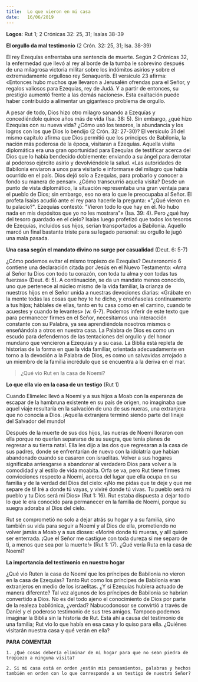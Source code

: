 ```yaml
---
title:  Lo que vieron en mi casa 
date:   16/06/2019
---
```


**Logos**: Rut 1; 2 Crónicas 32: 25, 31; Isaías 38-39 

**El orgullo da mal testimonio** (2 Crón. 32: 25, 31; Isa. 38-39) 

El rey Ezequías enfrentaba una sentencia de muerte. Según 2 Crónicas 32, la enfermedad que llevó al rey al borde de la tumba le sobrevino después de una milagrosa victoria militar sobre los índómitos asirios y sobre el extremadamente orgulloso rey Senaquerib. El versículo 23 afirma: «Entonces hubo muchos que llevaron a Jerusalén ofrendas para el Señor, y regalos valiosos para Ezequías, rey de Judá. Y a partir de entonces, su prestigio aumentó frente a las demás naciones». Esta exaltación puede haber contribuido a alimentar un gigantesco problema de orgullo. 

A pesar de todo, Dios hizo otro milagro sanando a Ezequías y concediéndole quince años más de vida (Isa. 38: 5). Sin embargo, ¿qué hizo Ezequías con su nueva vida? ¿Cómo usó los tesoros, la abundancia y los logros con los que Dios lo bendijo (2 Crón. 32: 27-30)? El versículo 31 del mismo capítulo afirma que Dios permitió que los príncipes de Babilonia, la nación más poderosa de la época, visitaran a Ezequías. Aquella visita diplomática era una gran oportunidad para Ezequías de testificar acerca del Dios que lo había bendecido doblemente: enviando a su ángel para derrotar al poderoso ejército asirio y devolviéndole la salud. «Las autoridades de Babilonia enviaron a unos para visitarlo e informarse del milagro que había ocurrido en el país. Dios dejó solo a Ezequías, para probarlo y conocer a fondo su manera de pensar». ¿Cómo transcurrió aquella visita? Desde un punto de vista diplomático, la situación representaba una gran ventaja para el pueblo de Dios; sin embargo, eso no era lo que le preocupaba al Señor. El profeta Isaías acudió ante el rey para hacerle la pregunta: «"¿Qué vieron en tu palacio?". Ezequías contestó: "Vieron todo lo que hay en él. No hubo nada en mis depósitos que yo no les mostrara"» (Isa. 39: 4). Pero ¿qué hay del tesoro guardado en el cielo? Isaías luego profetizó que todos los tesoros de Ezequías, incluidos sus hijos, serían transportados a Babilonia. Aquello marcó un final bastante triste para su legado personal: su orgullo le jugó una mala pasada. 

**Una casa según el mandato divino no surge por casualidad** (Deut. 6: 5-7) 

¿Cómo podemos evitar el mismo tropiezo de Ezequías? Deuteronomio 6 contiene una declaración citada por Jesús en el Nuevo Testamento: «Ama al Señor tu Dios con todo tu corazón, con toda tu alma y con todas tus fuerzas» (Deut. 6: 5). A continuación, se da un mandato menos conocido, uno que pertenece al núcleo mismo de la vida familiar, la crianza de nuestros hijos en el Señor unida a nuestras devociones diarias: «Grábate en la mente todas las cosas que hoy te he dicho, y enséñaselas continuamente a tus hijos; háblales de ellas, tanto en tu casa como en el camino, cuando te acuestes y cuando te levantes» (w. 6-7). Podemos inferir de este texto que para permanecer firmes en el Señor, necesitamos una interacción constante con su Palabra, ya sea aprendiéndola nosotros mismos o enseñándola a otros en nuestra casa. La Palabra de Dios es como un escudo para defendernos de las tentaciones del orgullo y del honor mundano que vencieron a Ezequías y a su casa. La Biblia está repleta de historias de la forma en que la vida familiar, orientada adecuadamente en torno a la devoción a la Palabra de Dios, es como un salvavidas arrojado a un miembro de la familia incrédulo que se encuentra a la deriva en el mar. 

> ¿Qué vio Rut en la casa de Noemí? 

**Lo que ella vio en la casa de un testigo** (Rut 1) 

Cuando Elimelec llevó a Noemí y a sus hijos a Moab con la esperanza de escapar de la hambruna existente en su país de origen, no imaginaba que aquel viaje resultaría en la salvación de una de sus nueras, una extranjera que no conocía a Dios. ¡Aquella extranjera terminó siendo parte del linaje del Salvador del mundo! 

Después de la muerte de sus dos hijos, las nueras de Noemí lloraron con ella porque no querían separarse de su suegra, que tenía planes de regresar a su tierra natal. Ella les dijo a las dos que regresaran a la casa de sus padres, donde se enfrentarían de nuevo con la idolatría que habían abandonado cuando se casaron con israelitas. Volver a sus hogares significaba arriesgarse a abandonar al verdadero Dios para volver a la comodidad y al estilo de vida moabita. Orfa se va, pero Rut tiene firmes convicciones respecto a Noemí, acerca del lugar que ella ocupa en su familia y de la verdad del Dios del cielo: «¡No me pidas que te deje y que me separe de ti! Iré a donde tú vayas, y viviré donde tú vivas. Tu pueblo será mi pueblo y tu Dios será mi Dios» (Rut 1: 16). Rut estaba dispuesta a dejar todo lo que le era conocido para permanecer en la familia de Noemí, porque su suegra adoraba al Dios del cielo. 

Rut se comprometió no solo a dejar atrás su hogar y a su familia, sino también su vida para seguir a Noemí y al Dios de ella, prometiendo no volver jamás a Moab y a sus dioses: «Moriré donde tú mueras, y allí quiero ser enterrada. ¡Que el Señor me castigue con toda dureza si me separo de ti, a menos que sea por la muerte!» (Rut 1: 17). ¿Qué vería Ruta en la casa de Noemí? 

**La importancia del testimonio en nuestro hogar**

¿Qué vio Ruten la casa de Noemí que los príncipes de Babilonia no vieron en la casa de Ezequías? Tanto Rut como los príncipes de Babilonia eran extranjeros en medio de los israelitas. ¿Y si Ezequías hubiera actuado de manera diferente? Tal vez algunos de los príncipes de Babilonia se habrían convertido a Dios. No es del todo ajeno el conocimiento de Dios por parte de la realeza babilónica, ¿verdad? Nabucodonosor se convirtió a través de Daniel y el poderoso testimonio de sus tres amigos. Tampoco podemos imaginar la Biblia sin la historia de Rut. Está ahí a causa del testimonio de una familia; Rut vio lo que había en esa casa y lo quiso para ella. ¿Quiénes visitarán nuestra casa y qué verán en ella? 

**PARA COMENTAR** 

`1. ¿Qué cosas debería eliminar de mi hogar para que no sean piedra de tropiezo a ninguna visita?`

`2. Si mi casa está en orden ¿están mis pensamientos, palabras y hechos también en orden con lo que corresponde a un testigo de nuestro Señor?`